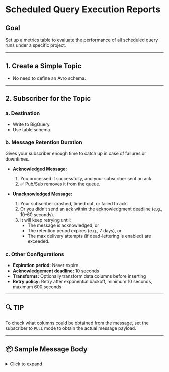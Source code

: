 # Scheduled Query Execution Reports

## Goal

Set up a metrics table to evaluate the performance of all scheduled query runs under a specific project.

---

## 1. Create a Simple Topic

- No need to define an Avro schema.

---

## 2. Subscriber for the Topic

### a. Destination
- Write to BigQuery.
- Use table schema.

### b. Message Retention Duration

Gives your subscriber enough time to catch up in case of failures or downtimes.

- **Acknowledged Message:**
  1. You processed it successfully, and your subscriber sent an ack.
  2. ✅ Pub/Sub removes it from the queue.

- **Unacknowledged Message:**
  1. Your subscriber crashed, timed out, or failed to ack.
  2. Or you didn’t send an ack within the acknowledgment deadline (e.g., 10–60 seconds).
  3. It will keep retrying until:
     - The message is acknowledged, or
     - The retention period expires (e.g., 7 days), or
     - The max delivery attempts (if dead-lettering is enabled) are exceeded.

### c. Other Configurations

- **Expiration period:** Never expire  
- **Acknowledgement deadline:** 10 seconds  
- **Transforms:** Optionally transform data columns before inserting  
- **Retry policy:** Retry after exponential backoff, minimum 10 seconds, maximum 600 seconds

---

## 🔍 TIP

To check what columns could be obtained from the message, set the subscriber to `PULL` mode to obtain the actual message payload.

---

## 📦 Sample Message Body

<details>
<summary>Click to expand</summary>

```json
{
  "dataSourceId": "scheduled_query",
  "destinationDatasetId": "",
  "emailPreferences": {
    "enableFailureEmail": true
  },
  "endTime": "2025-06-13T17:26:15.747989Z",
  "errorStatus": {},
  "name": "projects/831669424176/locations/us/transferConfigs/68255995-0000-2442-b2c7-c82add7be8f8/runs/6855a2ac-0000-2919-8206-94eb2c0c955e",
  "notificationPubsubTopic": "projects/theta-topic-457803-u2/topics/Metrics2ndtest",
  "params": {
    "query": "CALL `theta-topic-457803-u2.OZPRACTICE.InsertTestRow`();\r\n"
  },
  "runTime": "2025-06-13T17:25:00Z",
  "schedule": "every 5 minutes",
  "scheduleTime": "2025-06-13T17:25:00Z",
  "startTime": "2025-06-13T17:25:00.665384Z",
  "state": "SUCCEEDED",
  "updateTime": "2025-06-13T17:26:15.748048Z",
  "userId": "-7208832463856785850"
}

